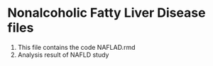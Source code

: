 # Nonalcoholic Fatty Liver Disease files
1. This file contains the code NAFLAD.rmd
2. Analysis result of NAFLD study

